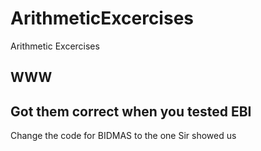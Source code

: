 ArithmeticExcercises
====================

Arithmetic Excercises

WWW
----
Got them correct when you tested
EBI
----
Change the code for BIDMAS to the one Sir showed us
